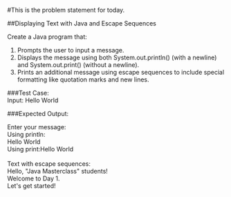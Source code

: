 #This is the problem statement for today.

##Displaying Text with Java and Escape Sequences

Create a Java program that:
1. Prompts the user to input a message.
2. Displays the message using both System.out.println() (with a newline) and System.out.print() (without a newline).
3. Prints an additional message using escape sequences to include special formatting like quotation marks and new lines.

###Test Case:\
Input: Hello World

###Expected Output:

Enter your message:\
Using println:\
Hello World\
Using print:Hello World\
\
Text with escape sequences:\
Hello, "Java Masterclass" students!\
Welcome to Day 1.\
Let's get started!
